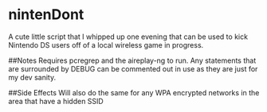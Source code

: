 # nintenDont
A cute little script that I whipped up one evening that can be used to kick Nintendo DS users off of a local wireless game in progress.

##Notes
Requires pcregrep and the aireplay-ng to run. 
Any statements that are surrounded by DEBUG can be commented out in use as they are just for my dev sanity.

##Side Effects
Will also do the same for any WPA encrypted networks in the area that have a hidden SSID
